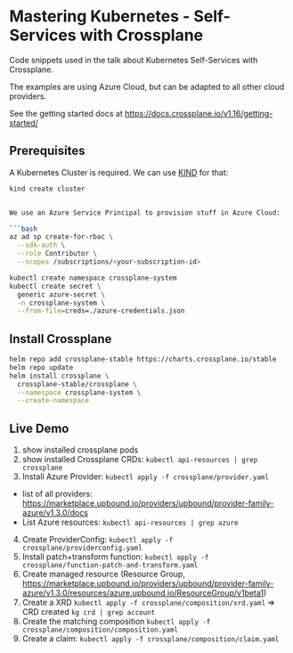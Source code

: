 # Mastering Kubernetes - Self-Services with Crossplane

Code snippets used in the talk about Kubernetes Self-Services with Crossplane.


The examples are using Azure Cloud, but can be adapted to all other cloud providers.

See the getting started docs at https://docs.crossplane.io/v1.16/getting-started/

## Prerequisites

A Kubernetes Cluster is required. We can use [KIND](https://kind.sigs.k8s.io/) for that:

```bash
kind create cluster
```

```bash

We use an Azure Service Principal to provision stuff in Azure Cloud:

```bash
az ad sp create-for-rbac \
  --sdk-auth \
  --role Contributor \
  --scopes /subscriptions/<your-subscription-id>

kubectl create namespace crossplane-system
kubectl create secret \
  generic azure-secret \
  -n crossplane-system \
  --from-file=creds=./azure-credentials.json
```

## Install Crossplane

```bash
helm repo add crossplane-stable https://charts.crossplane.io/stable
helm repo update
helm install crossplane \
  crossplane-stable/crossplane \
  --namespace crossplane-system \
  --create-namespace
```

## Live Demo

1. show installed crossplane pods
2. show installed Crossplane CRDs: `kubectl api-resources | grep crossplane`
3. Install Azure Provider: `kubectl apply -f crossplane/provider.yaml`
- list of all providers: https://marketplace.upbound.io/providers/upbound/provider-family-azure/v1.3.0/docs
- List Azure resources: `kubectl api-resources | grep azure`
4. Create ProviderConfig: `kubectl apply -f crossplane/providerconfig.yaml`
5. Install patch+transform function: `kubectl apply -f crossplane/function-patch-and-transform.yaml`
6. Create managed resource (Resource Group, https://marketplace.upbound.io/providers/upbound/provider-family-azure/v1.3.0/resources/azure.upbound.io/ResourceGroup/v1beta1)
7. Create a XRD `kubectl apply -f crossplane/composition/xrd.yaml`
   => CRD created `kg crd | grep account`
8. Create the matching composition `kubectl apply -f crossplane/composition/composition.yaml`
9. Create a claim: `kubectl apply -f crossplane/composition/claim.yaml`
